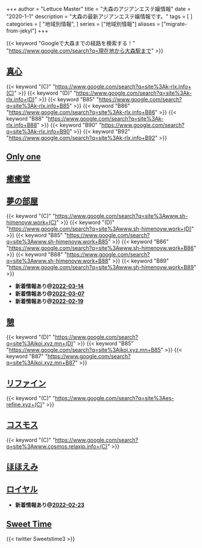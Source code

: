 +++
author = "Lettuce Master"
title = "大森のアジアンエステ嬢情報"
date = "2020-1-1"
description = "大森の最新アジアンエステ嬢情報です。"
tags = [
]
categories = [
    "地域別情報",
]
series = ["地域別情報"]
aliases = ["migrate-from-jekyl"]
+++

{{< keyword "Googleで大森までの経路を検索する！" "https://www.google.com/search?q=現在地から大森駅まで" >}}

## [真心](http://k-rlx.info/)
{{< keyword "(C)" "https://www.google.com/search?q=site%3Ak-rlx.info+(C)" >}} {{< keyword "(D)" "https://www.google.com/search?q=site%3Ak-rlx.info+(D)" >}} {{< keyword "B85" "https://www.google.com/search?q=site%3Ak-rlx.info+B85" >}} {{< keyword "B86" "https://www.google.com/search?q=site%3Ak-rlx.info+B86" >}} {{< keyword "B88" "https://www.google.com/search?q=site%3Ak-rlx.info+B88" >}} {{< keyword "B90" "https://www.google.com/search?q=site%3Ak-rlx.info+B90" >}} {{< keyword "B92" "https://www.google.com/search?q=site%3Ak-rlx.info+B92" >}} 

## [Only one](http://on.mznab.com/)


## [癒癒堂](http://yuyudou.com/)


## [夢の部屋](http://www.sh-himenoyw.work/)
{{< keyword "(C)" "https://www.google.com/search?q=site%3Awww.sh-himenoyw.work+(C)" >}} {{< keyword "(D)" "https://www.google.com/search?q=site%3Awww.sh-himenoyw.work+(D)" >}} {{< keyword "B85" "https://www.google.com/search?q=site%3Awww.sh-himenoyw.work+B85" >}} {{< keyword "B86" "https://www.google.com/search?q=site%3Awww.sh-himenoyw.work+B86" >}} {{< keyword "B88" "https://www.google.com/search?q=site%3Awww.sh-himenoyw.work+B88" >}} {{< keyword "B89" "https://www.google.com/search?q=site%3Awww.sh-himenoyw.work+B89" >}} 

- **新着情報あり@[2022-03-14](/post/2022-03-14)**
- **新着情報あり@[2022-03-07](/post/2022-03-07)**
- **新着情報あり@[2022-02-19](/post/2022-02-19)**
## [憩](http://ikoi.xyz.mn/)
{{< keyword "(D)" "https://www.google.com/search?q=site%3Aikoi.xyz.mn+(D)" >}} {{< keyword "B85" "https://www.google.com/search?q=site%3Aikoi.xyz.mn+B85" >}} {{< keyword "B87" "https://www.google.com/search?q=site%3Aikoi.xyz.mn+B87" >}} 

## [リファイン](http://es-refine.xyz/)
{{< keyword "(C)" "https://www.google.com/search?q=site%3Aes-refine.xyz+(C)" >}} 

## [コスモス](http://www.cosmos.relaxjp.info/)
{{< keyword "(C)" "https://www.google.com/search?q=site%3Awww.cosmos.relaxjp.info+(C)" >}} 

## [ほほえみ](http://angel777.esjp.xyz/)


## [ロイヤル](http://es-kosumosu.com/)


- **新着情報あり@[2022-02-23](/post/2022-02-23)**
## [Sweet Time](http://heal-msg.com/)


{{< twitter Sweetstime3 >}}



